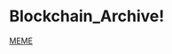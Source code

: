 # Blockchain_Archive!
[MEME]([https://user-images.githubusercontent.com/44331529/171232500-38447dbd-22ef-49f1-ae07-7790496c69fe.png](https://ping.pub/meme/staking/memevaloper1hjd7mxw0lvvu6vqkcpglte2f4u8gy4r5lkxqcs))
